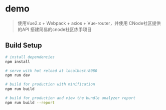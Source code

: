 # demo

> 使用Vue2.x + Webpack + axios + Vue-router，并使用 CNode社区提供的API 搭建简易的cnode社区练手项目

## Build Setup

``` bash
# install dependencies
npm install

# serve with hot reload at localhost:8080
npm run dev

# build for production with minification
npm run build

# build for production and view the bundle analyzer report
npm run build --report
```

